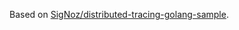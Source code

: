 Based on [SigNoz/distributed-tracing-golang-sample](https://github.com/SigNoz/distributed-tracing-golang-sample).

